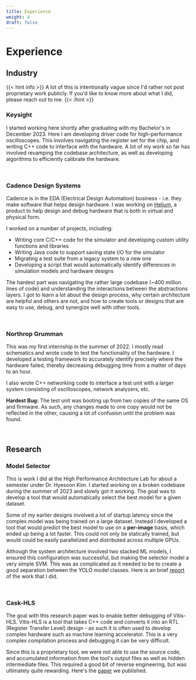 ```yaml
---
title: Experience
weight: 4
draft: false
---
```


# Experience

## Industry

{{< hint info >}}
A lot of this is intentionally vague since I'd rather not post proprietary work publicly. If you'd like to know more about what I did, please reach out to me.
{{< /hint >}}

### Keysight
I started working here shortly after graduating with my Bachelor's in December 2023. Here I am developing driver code for high-performance oscilloscopes. This involves navigating the register set for the chip, and writing C++ code to interface with the hardware. A lot of my work so far has involved revamping the codebase architecture, as well as developing algorithms to efficiently calibrate the hardware.


<br>

### Cadence Design Systems
Cadence is in the EDA (Electrical Design Automation) business - i.e. they make software that helps design hardware. I was working on [Helium](https://www.cadence.com/en_US/home/tools/system-design-and-verification/helium-virtual-and-hybrid-studio.html), a product to help design and debug hardware that is both in virtual and physical form.

I worked on a number of projects, including:
- Writing core C/C++ code for the simulator and developing custom utility functions and libraries
- Writing Java code to support saving state I/O for the simulator
- Migrating a test suite from a legacy system to a new one
- Developing a script that would automatically identify differences in simulation models and hardware designs

The hardest part was navigating the rather large codebase (~400 million lines of code) and understanding the interactions between the abstractions layers. I got to learn a lot about the design process, why certain architecture are helpful and others are not, and how to create tools or designs that are easy to use, debug, and synergize well with other tools.

<br>

### Northrop Grumman
This was my first internship in the summer of 2022. I mostly read schematics and wrote code to test the functionality of the hardware. I developed a testing framework to accurately identify precisely where the hardware failed, thereby decreasing debugging time from a matter of days to an hour.

I also wrote C++ networking code to interface a test unit with a larger system consisting of oscilloscopes, network analyzers, etc.

**Hardest Bug:** The test unit was booting up from two copies of the same OS and firmware. As such, any changes made to one copy would not be reflected in the other, causing a lot of confusion until the problem was found.

<br>

## Research

### Model Selector

This is work I did at the High Performance Architecture Lab for about a semester under Dr. Hyesoon Kim. I started working on a broken codebase during the summer of 2023 and slowly got it working. The goal was to develop a tool that would automatically select the best model for a given dataset.

Some of my earlier designs involved a lot of startup latency since the complex model was being trained on a large dataset. Instead I developed a tool that would predict the best model to use on a **per-image** basis, which ended up being a lot faster. This could not only be statically trained, but would could be easily parallelized and distributed across multiple GPUs.

Although the system architecture involved two stacked ML models, I ensured this configuration was successful, but making the selector model a very simple SVM. This was as complicated as it needed to be to create a good separation between the YOLO model classes. Here is an brief [report](/etri_report.pdf) of the work that I did.

<br>

### Cask-HLS

The goal with this research paper was to enable better debugging of Vitis-HLS. Vitis-HLS is a tool that takes C++ code and converts it into an RTL (Register Transfer Level) design - as such it is often used to develop complex hardware such as machine learning accelerator. This is a very complex compilation process and debugging it can be very difficult.

Since this is a proprietary tool, we were not able to use the source code, and accumulated information from the tool's output files as well as hidden intermediate files. This required a good bit of reverse engineering, but was ultimately quite rewarding. Here's the [paper](https://ieeexplore.ieee.org/abstract/document/10161946) we published.